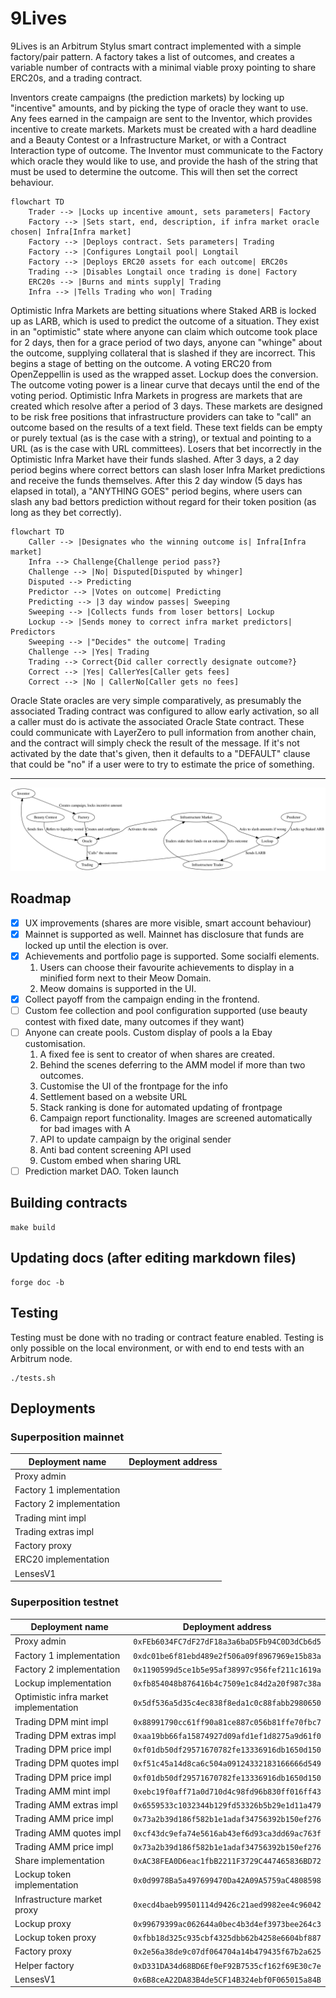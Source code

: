 
# 9Lives

9Lives is an Arbitrum Stylus smart contract implemented with a simple factory/pair
pattern. A factory takes a list of outcomes, and creates a variable number of contracts
with a minimal viable proxy pointing to share ERC20s, and a trading contract.

Inventors create campaigns (the prediction markets) by locking up "incentive" amounts, and
by picking the type of oracle they want to use. Any fees earned in the campaign are sent
to the Inventor, which provides incentive to create markets. Markets must be created with
a hard deadline and a Beauty Contest or a Infrastructure Market, or with a Contract
Interaction type of outcome. The Inventor must communicate to the Factory which oracle
they would like to use, and provide the hash of the string that must be used to determine
the outcome. This will then set the correct behaviour.

```mermaid
flowchart TD
    Trader --> |Locks up incentive amount, sets parameters| Factory
    Factory --> |Sets start, end, description, if infra market oracle chosen| Infra[Infra market]
    Factory --> |Deploys contract. Sets parameters| Trading
    Factory --> |Configures Longtail pool| Longtail
    Factory --> |Deploys ERC20 assets for each outcome| ERC20s
    Trading --> |Disables Longtail once trading is done| Factory
    ERC20s --> |Burns and mints supply| Trading
    Infra --> |Tells Trading who won| Trading
```

Optimistic Infra Markets are betting situations where Staked ARB is locked up as LARB,
which is used to predict the outcome of a situation. They exist in an "optimistic" state
where anyone can claim which outcome took place for 2 days, then for a grace period of two
days, anyone can "whinge" about the outcome, supplying collateral that is slashed if they
are incorrect. This begins a stage of betting on the outcome. A voting ERC20 from
OpenZeppellin is used as the wrapped asset. Lockup does the conversion. The outcome voting
power is a linear curve that decays until the end of the voting period. Optimistic Infra
Markets in progress are markets that are created which resolve after a period of 3 days.
These markets are designed to be risk free positions that infrastructure providers can
take to "call" an outcome based on the results of a text field. These text fields can be
empty or purely textual (as is the case with a string), or textual and pointing to a URL
(as is the case with URL committees). Losers that bet incorrectly in the Optimistic Infra
Market have their funds slashed. After 3 days, a 2 day period begins where correct bettors
can slash loser Infra Market predictions and receive the funds themselves. After this 2
day window (5 days has elapsed in total), a "ANYTHING GOES" period begins, where users can
slash any bad bettors prediction without regard for their token position (as long as they
bet correctly).

```mermaid
flowchart TD
    Caller --> |Designates who the winning outcome is| Infra[Infra market]
    Infra --> Challenge{Challenge period pass?}
    Challenge --> |No| Disputed[Disputed by whinger]
    Disputed --> Predicting
    Predictor --> |Votes on outcome| Predicting
    Predicting --> |3 day window passes| Sweeping
    Sweeping --> |Collects funds from loser bettors| Lockup
    Lockup --> |Sends money to correct infra market predictors| Predictors
    Sweeping --> |"Decides" the outcome| Trading
    Challenge --> |Yes| Trading
    Trading --> Correct{Did caller correctly designate outcome?}
    Correct --> |Yes| CallerYes[Caller gets fees]
    Correct --> |No | CallerNo[Caller gets no fees]
```

Oracle State oracles are very simple comparatively, as presumably the associated Trading
contract was configured to allow early activation, so all a caller must do is activate the
associated Oracle State contract. These could communicate with LayerZero to pull
information from another chain, and the contract will simply check the result of the
message. If it's not activated by the date that's given, then it defaults to a "DEFAULT"
clause that could be "no" if a user were to try to estimate the price of something.

---

![Diagram of the system](diagram.svg)

## Roadmap

- [X] UX improvements (shares are more visible, smart account behaviour)
- [X] Mainnet is supported as well. Mainnet has disclosure that funds are locked up until the election is over.
- [X] Achievements and portfolio page is supported. Some socialfi elements.
    1. Users can choose their favourite achievements to display in a minified form next to their Meow Domain.
    2. Meow domains is supported in the UI.
- [X] Collect payoff from the campaign ending in the frontend.
- [ ] Custom fee collection and pool configuration supported (use beauty contest with fixed date, many outcomes if they want)
- [ ] Anyone can create pools. Custom display of pools a la Ebay customisation.
    1. A fixed fee is sent to creator of when shares are created.
    2. Behind the scenes deferring to the AMM model if more than two outcomes.
    3. Customise the UI of the frontpage for the info
    4. Settlement based on a website URL
    5. Stack ranking is done for automated updating of frontpage
    6. Campaign report functionality. Images are screened automatically for bad images with A
    7. API to update campaign by the original sender
    8. Anti bad content screening API used
    9. Custom embed when sharing URL
- [ ] Prediction market DAO. Token launch

## Building contracts

	make build

## Updating docs (after editing markdown files)

	forge doc -b

## Testing

Testing must be done with no trading or contract feature enabled. Testing is only possible
on the local environment, or with end to end tests with an Arbitrum node.

	./tests.sh

## Deployments

### Superposition mainnet

|      Deployment name     |              Deployment address            |
|--------------------------|--------------------------------------------|
| Proxy admin              |  |
| Factory 1 implementation |  |
| Factory 2 implementation |  |
| Trading mint impl        |  |
| Trading extras impl      |  |
| Factory proxy            |  |
| ERC20 implementation     |  |
| LensesV1                 |  |

### Superposition testnet

|            Deployment name             |              Deployment address            |
|----------------------------------------|--------------------------------------------|
| Proxy admin                            | `0xFEb6034FC7dF27dF18a3a6baD5Fb94C0D3dCb6d5` |
| Factory 1 implementation               | `0xdc01be6f81ebd489e2f506a09f8967969e15b83a` |
| Factory 2 implementation               | `0x1190599d5ce1b5e95af38997c956fef211c1619a` |
| Lockup implementation                  | `0xfb854048b876416b4c7509e1c84d2a20f987c38a` |
| Optimistic infra market implementation | `0x5df536a5d35c4ec838f8eda1c0c88fabb2980650` |
| Trading DPM mint impl                  | `0x88991790cc61ff90a81ce887c056b81ffe70fbc7` |
| Trading DPM extras impl                | `0xaa19bb66fa15874927d09afd1ef1d8275a9d61f0` |
| Trading DPM price impl                 | `0xf01db50df29571670782fe13336916db1650d150` |
| Trading DPM quotes impl                | `0xf51c45a14d8ca6c504a09124332183166666d549` |
| Trading DPM price impl                 | `0xf01db50df29571670782fe13336916db1650d150` |
| Trading AMM mint impl                  | `0xebc19f0aff71a0d710d4c98fd96b830ff016ff43` |
| Trading AMM extras impl                | `0x6559533c1032344b129fd53326b5b29e1d11a479` |
| Trading AMM price impl                 | `0x73a2b39d186f582b1e1adaf34756392b150ef276` |
| Trading AMM quotes impl                | `0xcf43dc9efa74e5616ab43ef6d93ca3dd69ac763f` |
| Trading AMM price impl                 | `0x73a2b39d186f582b1e1adaf34756392b150ef276` |
| Share implementation                   | `0xAC38FEA0D6eac1fbB2211F3729C447465836BD72` |
| Lockup token implementation            | `0x0d9978Ba5a497699470Da42A09A5759aC4808598` |
| Infrastructure market proxy            | `0xecd4baeb99501114d9426c21aed9982ee4c96042` |
| Lockup proxy                           | `0x99679399ac062644a0bec4b3d4ef3973bee264c3` |
| Lockup token proxy                     | `0xfbb18d325c935cbf4325dbb62b4258e6604bf887` |
| Factory proxy                          | `0x2e56a38de9c07df064704a14b479435f67b2a625` |
| Helper factory                         | `0xD331DA34d68BD6Ef0eF92B7535cf162f69E30c7e` |
| LensesV1                               | `0x6B8ceA22DA83B4de5CF14B324ebf0F065015a84B` |
